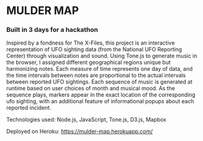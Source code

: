 # MULDER MAP

### Built in 3 days for a hackathon

Inspired by a fondness for The X-Files, this project is an interactive representation of UFO sighting data (from the National UFO Reporting Center) through visualization and sound. Using Tone.js to generate music in the browser, I assigned different geographical regions unique but harmonizing notes. Each measure of time represents one day of data, and the time intervals between notes are proportional to the actual intervals between reported UFO sightings. Each sequence of music is generated at runtime based on user choices of month and musical mood. As the sequence plays, markers appear in the exact location of the corresponding ufo sighting, with an additional feature of informational popups about each reported incident.

Technologies used: Node.js, JavaScript, Tone.js, D3.js, Mapbox

Deployed on Heroku: https://mulder-map.herokuapp.com/
